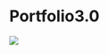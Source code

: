 # Portfolio3.0
<img src="(https://github.com/Alikhanjan99/Portfolio3.0/blob/main/Screen%20shorts/%23home.png)https://github.com/Alikhanjan99/Portfolio3.0/blob/main/Screen%20shorts/%23home.png">
